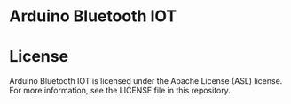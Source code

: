 # Arduino Bluetooth IOT

# License
Arduino Bluetooth IOT is licensed under the Apache License (ASL) license. For more information, see the LICENSE file in this repository.
